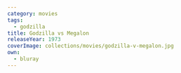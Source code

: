 ```yaml
---
category: movies
tags:
  - godzilla
title: Godzilla vs Megalon
releaseYear: 1973
coverImage: collections/movies/godzilla-v-megalon.jpg
own:
  - bluray
---
```


